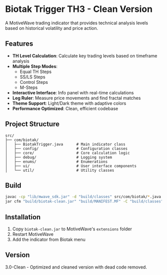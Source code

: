 # Biotak Trigger TH3 - Clean Version

A MotiveWave trading indicator that provides technical analysis levels based on historical volatility and price action.

## Features

- **TH Level Calculation**: Calculate key trading levels based on timeframe analysis
- **Multiple Step Modes**: 
  - Equal TH Steps
  - SS/LS Steps  
  - Control Steps
  - M-Steps
- **Interactive Interface**: Info panel with real-time calculations
- **Leg Ruler**: Measure price movements and find fractal matches
- **Theme Support**: Light/Dark theme with adaptive colors
- **Performance Optimized**: Clean, efficient codebase

## Project Structure

```
src/
├── com/biotak/
│   ├── BiotakTrigger.java      # Main indicator class
│   ├── config/                 # Configuration classes
│   ├── core/                   # Core calculation logic
│   ├── debug/                  # Logging system
│   ├── enums/                  # Enumerations
│   ├── ui/                     # User interface components
│   └── util/                   # Utility classes
```

## Build

```bash
javac -cp "lib/mwave_sdk.jar" -d "build/classes" src/com/biotak/*.java src/com/biotak/*/*.java
jar cfm "build/biotak-clean.jar" "build/MANIFEST.MF" -C "build/classes" .
```

## Installation

1. Copy `biotak-clean.jar` to MotiveWave's `extensions` folder
2. Restart MotiveWave
3. Add the indicator from Biotak menu

## Version

3.0-Clean - Optimized and cleaned version with dead code removed.
